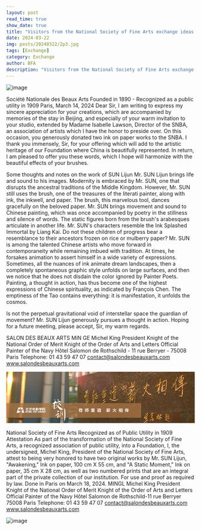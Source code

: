 ```yaml
---
layout: post
read_time: true
show_date: true
title: "Visitors from the National Society of Fine Arts exchange ideas with our committee member, Professor Sun"
date: 2024-03-22
img: posts/20240322/2p3.jpg
tags: [Exchange]
category: Exchange
author: BFA
description: "Visitors from the National Society of Fine Arts exchange ideas with our committee member, Professor Sun"
---
```


![image](./assets/img/posts/20230924/2p3.jpg)


Société Nationale des Beaux Arts
Founded in 1890 - Recognized as a public utility in 1909
Paris, March 14, 2024
Dear Sir,
I am writing to express my sincere appreciation for your creations, which are accompanied by memories of the stay in Beijing, and especially of your warm invitation to your studio, extended by Madame Isabelle Lawson, Director of the SNBA, an association of artists which I have the honor to preside over. On this occasion, you generously donated two ink on paper works to the SNBA. I thank you immensely, Sir, for your offering which will add to the artistic heritage of our Foundation where China is beautifully represented. In return, I am pleased to offer you these words, which I hope will harmonize with the beautiful effects of your brushes.

Some thoughts and notes on the work of SUN Lijun
Mr. SUN Lijun brings life and sound to his images. Modernity is embraced by Mr. SUN, one that disrupts the ancestral traditions of the Middle Kingdom. However, Mr. SUN still uses the brush, one of the treasures of the literati painter, along with ink, the inkwell, and paper. The brush, this marvelous tool, dances gracefully on the beloved paper. Mr. SUN brings movement and sound to Chinese painting, which was once accompanied by poetry in the stillness and silence of words. The static figures born from the brush's arabesques articulate in another life.
Mr. SUN's characters resemble the Ink Splashed Immortal by Liang Kai. Do not these children of progress bear a resemblance to their ancestors frozen on rice or mulberry paper?
Mr. SUN is among the talented Chinese artists who move forward in contemporaneity while remaining imbued with tradition. At times, he forsakes animation to assert himself in a wide variety of expressions. Sometimes, all the nuances of ink animate dream landscapes, then a completely spontaneous graphic style unfolds on large surfaces, and then we notice that he does not disdain the color ignored by Painter Poets.
Painting, a thought in action, has thus become one of the highest expressions of Chinese spirituality, as indicated by François Chen. The emptiness of the Tao contains everything: it is manifestation, it unfolds the cosmos.

Is not the perpetual gravitational void of interstellar space the guardian of movement?
Mr. SUN Lijun generously pursues a thought in action.
Hoping for a future meeting, please accept, Sir, my warm regards.

SALON
DES BEAUX
ARTS
MiN GE
Michel King
President
Knight of the National Order of Merit
Knight of the Order of Arts and Letters
Official Painter of the Navy
Hôtel Salomon de Rothschild - 11 rue Berryer - 75008 Paris Telephone: 01 43 59 47 07
contact@salondesbeauxarts.com
www.salondesbeauxarts.com

![image](./assets/img/posts/20230924/2p1.jpg)

National Society of Fine Arts
Recognized as of Public Utility in 1909
Attestation
As part of the transformation of the National Society of Fine Arts, a recognized association of public utility, into a Foundation, I, the undersigned, Michel King, President of the National Society of Fine Arts, attest to being very honored to have two original works by Mr. SUN Lijun, "Awakening," Ink on paper, 100 cm X 55 cm, and "A Static Moment," Ink on paper, 35 cm X 28 cm, as well as two numbered prints that are an integral part of the private collection of our institution.
For use and proof as required by law.
Done in Paris on March 18, 2024.
MINGL
Michel King
President
Knight of the National Order of Merit
Knight of the Order of Arts and Letters
Official Painter of the Navy
Hôtel Salomon de Rothschild-11 rue Berryer 75008 Paris
Telephone: 01 43 59 47 07
contact@salondesbeauxarts.com
www.salondesbeauxarts.com

![image](./assets/img/posts/20230924/2p2.jpg)

